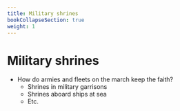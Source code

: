 ```yaml
---
title: Military shrines
bookCollapseSection: true
weight: 1
---
```


# Military shrines

- How do armies and fleets on the march keep the faith?
  - Shrines in military garrisons
  - Shrines aboard ships at sea
  - Etc.
